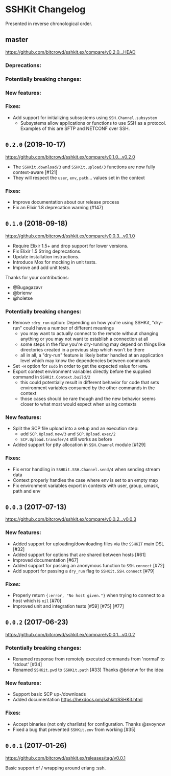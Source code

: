 # SSHKit Changelog

Presented in reverse chronological order.

## master

https://github.com/bitcrowd/sshkit.ex/compare/v0.2.0...HEAD

<!-- Put high-level summary here -->

<!-- Give thanks to contributors and mention them! -->

### Deprecations:

<!-- Put deprecations here -->

### Potentially breaking changes:

<!-- Put potentially breaking changes here -->

### New features:

<!-- Put new features here -->

### Fixes:

<!-- Put fixes here -->
* Add support for initializing subsystems using `SSH.Channel.subsystem`
  * Subsystems allow applications or functions to use SSH as a protocol.
    Examples of this are SFTP and NETCONF over SSH.

## `0.2.0` (2019-10-17)

https://github.com/bitcrowd/sshkit.ex/compare/v0.1.0...v0.2.0

* The `SSHKit.download/3` and `SSHKit.upload/3` functions are now fully context-aware [#121]
* They will respect the `user`, `env`, `path`… values set in the context

### Fixes:

* Improve documentation about our release process
* Fix an Elixir 1.8 deprecation warning (#147)

## `0.1.0` (2018-09-18)

https://github.com/bitcrowd/sshkit.ex/compare/v0.0.3...v0.1.0

* Require Elixir 1.5+ and drop support for lower versions.
* Fix Elixir 1.5 String deprecations.
* Update installation instructions.
* Introduce Mox for mocking in unit tests.
* Improve and add unit tests.

Thanks for your contributions:

* @Bugagazavr
* @brienw
* @holetse

### Potentially breaking changes:

* Remove `:dry_run` option: Depending on how you're using SSHKit, "dry-run" could have a number of different meanings
  * you may want to actually connect to the remote without changing anything or you may not want to establish a connection at all
  * some steps in the flow you're dry-running may depend on things like directories created in a previous step which won't be there
  * all in all, a "dry-run" feature is likely better handled at an application level which may know the dependencies between commands
* Set `-H` option for `sudo` in order to get the expected value for `HOME`
* Export context environment variables directly before the supplied command in `SSHKit.Context.build/2`
  * this could potentially result in different behavior for code that sets environment variables consumed by the other commands in the context
  * those cases should be rare though and the new behavior seems closer to what most would expect when using contexts

### New features:

* Split the SCP file upload into a setup and an execution step:
  * add `SCP.Upload.new/3` and `SCP.Upload.exec/2`
  * `SCP.Upload.transfer/4` still works as before
* Added support for ptty allocation in `SSH.Channel` module [#129]

### Fixes:

* Fix error handling in `SSHKit.SSH.Channel.send/4` when sending stream data
* Context properly handles the case where env is set to an empty map
* Fix environment variables export in contexts with user, group, umask, path and env

## `0.0.3` (2017-07-13)

https://github.com/bitcrowd/sshkit.ex/compare/v0.0.2...v0.0.3

### New features:

* Added support for uploading/downloading files via the `SSHKIT` main DSL [#32]
* Added support for options that are shared between hosts [#61]
* Improved documentation [#67]
* Added support for passing an anonymous function to `SSH.connect` [#72]
* Add support for passing a `dry_run` flag to `SSHKit.SSH.connect` [#79]

### Fixes:

* Properly return `{:error, "No host given."}` when trying to connect to a host which is `nil` [#70]
* Improved unit and integration tests [#59] [#75] [#77]

## `0.0.2` (2017-06-23)

https://github.com/bitcrowd/sshkit.ex/compare/v0.0.1...v0.0.2

### Potentially breaking changes:

* Renamed response from remotely executed commands from 'normal' to 'stdout' [#34]
* Renamed `SSHKit.pwd` to `SSHKit.path` [#33] Thanks @brienw for the idea

### New features:

* Support basic SCP up-/downloads
* Added documentation https://hexdocs.pm/sshkit/SSHKit.html

### Fixes:

* Accept binaries (not only charlists) for configuration. Thanks @svoynow
* Fixed a bug that prevented `SSHKit.env` from working [#35]

## `0.0.1` (2017-01-26)

https://github.com/bitcrowd/sshkit.ex/releases/tag/v0.0.1

Basic support of / wrapping around erlang :ssh.
